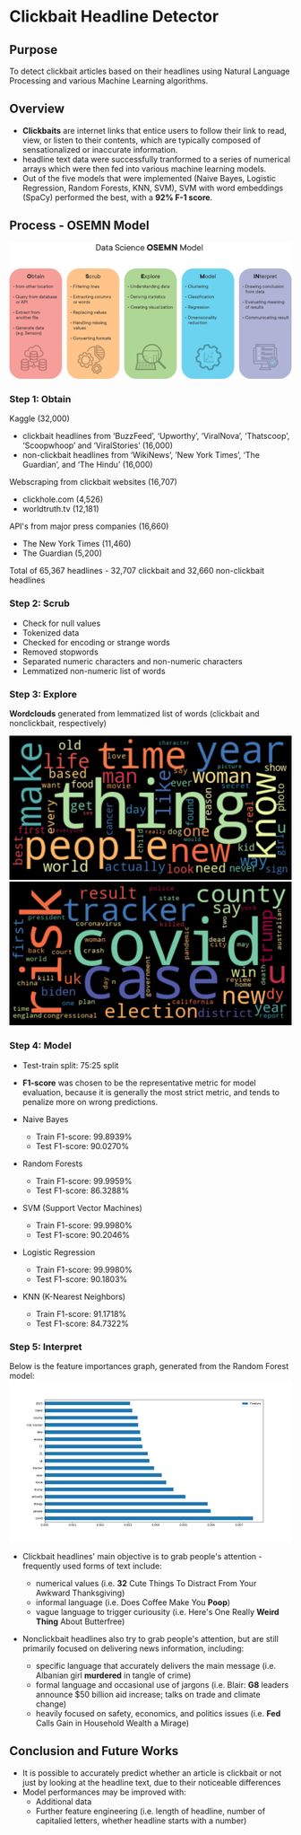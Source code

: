 # Clickbait Headline Detector

## Purpose
To detect clickbait articles based on their headlines using Natural Language Processing and various Machine Learning algorithms.

## Overview
- **Clickbaits** are internet links that entice users to follow their link to read, view, or listen to their contents, which are typically composed of sensationalized or inaccurate information.
- headline text data were successfully tranformed to a series of numerical arrays which were then fed into various machine learning models.
- Out of the five models that were implemented (Naive Bayes, Logistic Regression, Random Forests, KNN, SVM), SVM with word embeddings (SpaCy) performed the best, with a **92% F-1 score**.

## Process - OSEMN Model
![osemn](Images/new_osemn.png)

### Step 1: Obtain
Kaggle (32,000)
- clickbait headlines from ‘BuzzFeed’, ‘Upworthy’, ‘ViralNova’, ‘Thatscoop’, ‘Scoopwhoop’ and ‘ViralStories’ (16,000)
- non-clickbait headlines from ‘WikiNews’, ’New York Times’, ‘The Guardian’, and ‘The Hindu’ (16,000)

Webscraping from clickbait websites (16,707)
- clickhole.com (4,526)
- worldtruth.tv (12,181)

API's from major press companies (16,660)
- The New York Times (11,460)
- The Guardian (5,200)

Total of 65,367 headlines - 32,707 clickbait and 32,660 non-clickbait headlines

### Step 2: Scrub
- Check for null values
- Tokenized data
- Checked for encoding or strange words
- Removed stopwords
- Separated numeric characters and non-numeric characters
- Lemmatized non-numeric list of words

### Step 3: Explore
**Wordclouds** generated from lemmatized list of words (clickbait and nonclickbait, respectively)

![cb_wc](Images/clickbait_wordcloud.png)
![ncb_wc](Images/nonclickbait_wordcloud.png)
### Step 4: Model
- Test-train split: 75:25 split
- **F1-score** was chosen to be the representative metric for model evaluation, because it is generally the most strict metric, and tends to penalize more on wrong predictions.

- Naive Bayes
  - Train F1-score: 99.8939%
  - Test F1-score: 90.0270%
- Random Forests
  - Train F1-score: 99.9959%	
  - Test F1-score: 86.3288%
- SVM (Support Vector Machines)
  - Train F1-score: 99.9980%
  - Test F1-score: 90.2046%
- Logistic Regression
  - Train F1-score: 99.9980%	
  - Test F1-score: 90.1803%
- KNN (K-Nearest Neighbors)
  - Train F1-score: 91.1718%
  - Test F1-score: 84.7322%

### Step 5: Interpret
Below is the feature importances graph, generated from the Random Forest model:
![feat_importance](Images/feature_importances.png)

- Clickbait headlines' main objective is to grab people's attention - frequently used forms of text include:
  - numerical values (i.e. **32** Cute Things To Distract From Your Awkward Thanksgiving)
  - informal language (i.e. Does Coffee Make You **Poop**)
  - vague language to trigger curiousity (i.e. Here's One Really **Weird Thing** About Butterfree)

- Nonclickbait headlines also try to grab people's attention, but are still primarily focused on delivering news information, including:
  - specific language that accurately delivers the main message (i.e. Albanian girl **murdered** in tangle of crime)
  - formal language and occasional use of jargons (i.e. Blair: **G8** leaders announce $50 billion aid increase; talks on trade and climate change)
  - heavily focused on safety, economics, and politics issues (i.e. **Fed** Calls Gain in Household Wealth a Mirage)

## Conclusion and Future Works
- It is possible to accurately predict whether an article is clickbait or not just by looking at the headline text, due to their noticeable differences
- Model performances may be improved with:
  - Additional data
  - Further feature engineering (i.e. length of headline, number of capitalied letters, whether headline starts with a number)
